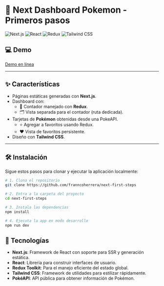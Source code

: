 # 🧩 Next Dashboard Pokemon - Primeros pasos

![Next.js](https://img.shields.io/badge/Next.js-000000?style=for-the-badge&logo=nextdotjs&logoColor=white) ![React](https://img.shields.io/badge/React-20232A?style=for-the-badge&logo=react&logoColor=61DAFB) ![Redux](https://img.shields.io/badge/Redux-593D88?style=for-the-badge&logo=redux&logoColor=white) ![Tailwind CSS](https://img.shields.io/badge/TailwindCSS-38B2AC?style=for-the-badge&logo=tailwind-css&logoColor=white)

## 💻 Demo

[Demo en línea](https://next-first-steps-sable-one.vercel.app/dashboard/main)

---

## ✨ Características

- Páginas estáticas generadas con **Next.js**.
- Dashboard con:
  - 🔢 Contador manejado con **Redux**.
  - 🗂 Vista separada para el contador (ruta dedicada).
- Tarjetas de **Pokémon** obtenidas desde una PokeAPI.
  - ⭐ Agregar a favoritos usando Redux.
  - ❤️ Vista de favoritos persistente.
- Diseño con **Tailwind CSS**.

---

## 🛠️ Instalación

Sigue estos pasos para clonar y ejecutar la aplicación localmente:

```bash
# 1. Clona el repositorio
git clone https://github.com/franncoherrera/next-first-steps

# 2. Entra a la carpeta del proyecto
cd next-first-steps

# 3. Instala las dependencias
npm install

# 4. Ejecuta la app en modo desarrollo
npm run dev
```

## 🚀 Tecnologías

- **Next.js**: Framework de React con soporte para SSR y generación estática.
- **React**: Librería para construir interfaces de usuario.
- **Redux Toolkit**: Para el manejo eficiente del estado global.
- **Tailwind CSS**: Framework de utilidades para estilizar rápidamente.
- **PokéAPI**: API pública para obtener información de Pokémon.

